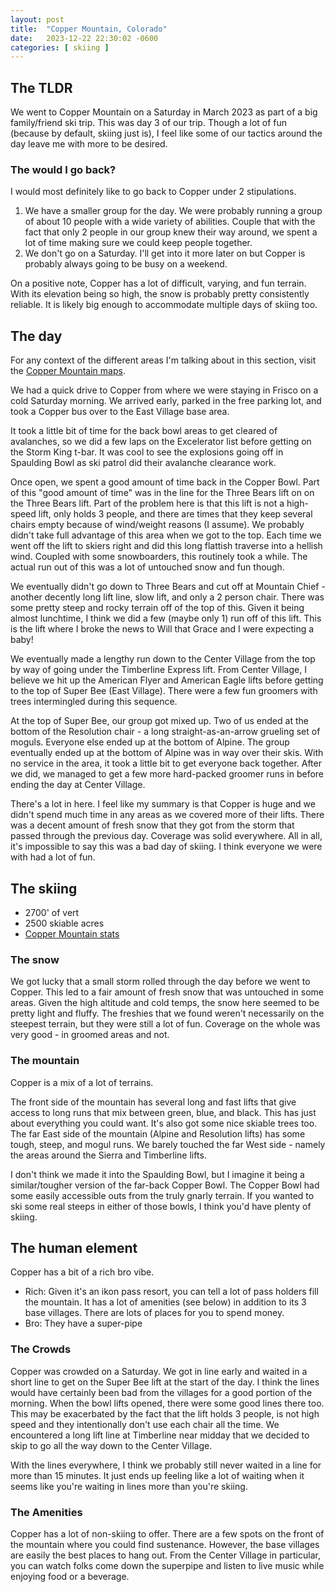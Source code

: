 ```yaml
---
layout: post
title:  "Copper Mountain, Colorado"
date:   2023-12-22 22:30:02 -0600
categories: [ skiing ]
---
```


## The TLDR
We went to Copper Mountain on a Saturday in March 2023
as part of a big family/friend ski trip. This was day
3 of our trip. Though a lot of fun (because by default,
skiing just is), I feel like some of our tactics
around the day leave me with more to be desired.

### The would I go back?
I would most definitely like to go back to Copper under
2 stipulations.
1. We have a smaller group for the day. We were probably
running a group of about 10 people with a wide
variety of abilities.  Couple that with the fact that
only 2 people in our group knew their way around,
we spent a lot of time making sure we could keep people
together.
1. We don't go on a Saturday. I'll get into it more later on
but Copper is probably always going to be busy on a 
weekend.

On a positive note, Copper has a lot of 
difficult, varying, and fun terrain. With its elevation being
so high, the snow is probably pretty consistently reliable.
It is likely big enough to accommodate multiple days of 
skiing too. 

## The day
For any context of the different areas I'm talking about in
this section, visit the [Copper Mountain maps].

We had a quick drive to Copper from where we were staying
in Frisco on a cold Saturday morning. We arrived 
early, parked in the free parking lot, and took a Copper 
bus over to the East Village base area. 

It took a little bit of time for the back bowl areas to 
get cleared of avalanches, so we did a few laps on the 
Excelerator list before getting on the Storm King t-bar.
It was cool to see the explosions going off in
Spaulding Bowl as ski patrol did their avalanche clearance
work. 

Once open, we spent a good amount of time back in the 
Copper Bowl. Part of this "good amount of time" was in 
the line for the Three Bears lift on on the Three Bears
lift. Part of the problem here is that this lift is not
a high-speed lift, only holds 3 people, and there are 
times that they keep several chairs empty because of 
wind/weight reasons (I assume). We probably didn't take
full advantage of this area when we got to the top. Each
time we went off the lift to skiers right and did this 
long flattish traverse into a hellish wind. Coupled with
some snowboarders, this routinely took a while. The actual
run out of this was a lot of untouched snow and fun though.

We eventually didn't go down to Three Bears and cut off at 
Mountain Chief - another decently long lift line, slow lift,
and only a 2 person chair. There was some pretty steep and
rocky terrain off of the top of this. Given it being
almost lunchtime, I think we did a few (maybe only 1) run
off of this lift. This is the lift where I broke the news
to Will that Grace and I were expecting a baby!

We eventually made a lengthy run down to the Center Village
from the top by way of going under the Timberline Express
lift. From Center Village, I believe we hit up the 
American Flyer and American Eagle
lifts before getting to the top of Super Bee (East Village). 
There were a few fun groomers with trees intermingled 
during this sequence. 

At the top of Super Bee, our group got mixed up. Two of us
ended at the bottom of the Resolution chair - a long straight-as-an-arrow 
grueling set of moguls. Everyone else ended up at the bottom
of Alpine. The group eventually ended up at the bottom of 
Alpine was in way over their skis. With no service in the 
area, it took a little bit to get everyone back together. 
After we did, we managed to get a few more hard-packed 
groomer runs in before ending the day at Center Village. 

There's a lot in here. I feel like my summary is that
Copper is huge and we didn't spend much time in
any areas as we covered more of their lifts. 
There was a decent amount of fresh 
snow that they got from the storm that passed through 
the previous day. Coverage was solid everywhere. All in
all, it's impossible to say this was a bad day of skiing. 
I think everyone we were with had a lot of fun.


## The skiing
- 2700' of vert
- 2500 skiable acres 
- [Copper Mountain stats]

### The snow
We got lucky that a small storm rolled through the day
before we went to Copper. This led to a fair amount of fresh
snow that was untouched in some areas. Given the high altitude
and cold temps, the snow here seemed to be pretty light 
and fluffy. The freshies that we 
found weren't necessarily on the steepest terrain, but they
were still a lot of fun. Coverage on the whole was 
very good - in groomed areas and not. 

### The mountain
Copper is a mix of a lot of terrains. 

The front side of the mountain has several 
long and fast lifts that give access to long runs
that mix between green, blue, and black. This has just 
about everything you could want. It's also got some 
nice skiable trees too. The far East side of the mountain 
(Alpine and Resolution lifts) has some tough, steep, and
mogul runs. 
We barely touched the far West side - namely the areas 
around the Sierra and Timberline lifts.  

I don't think we made it into the Spaulding Bowl, but I imagine
it being a similar/tougher version of the far-back Copper Bowl. 
The Copper Bowl had some easily accessible outs from the truly gnarly
terrain. If you wanted to ski some real steeps in either of those 
bowls, I think you'd have plenty of skiing. 

## The human element
Copper has a bit of a rich bro vibe.
- Rich: Given it's an ikon pass
resort, you can tell a lot of pass holders fill the
mountain. It has a lot of amenities (see below) in addition to 
its 3 base villages. There are lots of places for you to spend money.
- Bro: They have a super-pipe  

### The Crowds
Copper was crowded on a Saturday. We got in line early and waited in a 
short line to get on the Super Bee lift at the start of the day. I think
the lines would have certainly been bad from the 
villages for a good portion of the morning. When the bowl lifts opened, 
there were some good lines there too. This may be exacerbated by the fact
that the lift holds 3 people, is not high speed and they intentionally
don't use each chair all the time. We encountered a long
lift line at Timberline near midday that we decided to skip to go all the way down
to the Center Village.

With the lines everywhere, I think we probably still never waited in a line
for more than 15 minutes. It just ends up feeling like a lot of waiting
when it seems like you're waiting in lines more than you're skiing. 

### The Amenities
Copper has a lot of non-skiing to offer. There are a few spots on the front
of the mountain where you could find sustenance. However,
the base villages are easily the best places to hang out. From the 
Center Village in particular, you can watch folks come down the 
superpipe and listen to live music while enjoying food or a beverage. 


[Copper Mountain maps]:https://www.coppercolorado.com/the-mountain/trail-area-maps/winter-trail-map
[Copper Mountain stats]:https://www.coppercolorado.com/the-mountain/mountain-stats/winter-mountain-stats